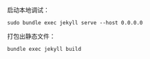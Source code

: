 启动本地调试：
```
sudo bundle exec jekyll serve --host 0.0.0.0
```
打包出静态文件：
```
bundle exec jekyll build
```